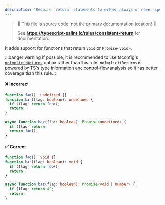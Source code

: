 ```yaml
---
description: 'Require `return` statements to either always or never specify values.'
---
```


> 🛑 This file is source code, not the primary documentation location! 🛑
>
> See **https://typescript-eslint.io/rules/consistent-return** for documentation.

It adds support for functions that return `void` or `Promise<void>`.

:::danger warning
If possible, it is recommended to use tsconfig's [`noImplicitReturns`](https://www.typescriptlang.org/tsconfig/#noImplicitReturns) option rather than this rule. `noImplicitReturns` is powered by TS's type information and control-flow analysis so it has better coverage than this rule.
:::

<!--tabs-->

#### ❌ Incorrect

```ts
function foo(): undefined {}
function bar(flag: boolean): undefined {
  if (flag) return foo();
  return;
}

async function baz(flag: boolean): Promise<undefined> {
  if (flag) return;
  return foo();
}
```

#### ✅ Correct

```ts
function foo(): void {}
function bar(flag: boolean): void {
  if (flag) return foo();
  return;
}

async function baz(flag: boolean): Promise<void | number> {
  if (flag) return 42;
  return;
}
```

<!--/tabs-->

